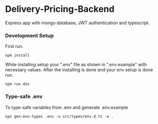 # Delivery-Pricing-Backend

Express app with mongo database, JWT authentication and typescript.

### Development Setup

First run.

```
npm install
```

While installing setup your ".env" file as shown in ".env.example" with necessary values.
After the installing is done and your env setup is done run.

```
npm run dev
```

### Type-safe .env

To type-safe variables from .env and generate .env.example

```
npx gen-env-types .env -o src/types/env.d.ts -e .
```
